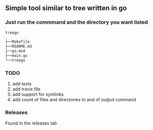 ## Simple tool similar to tree written in go


### Just run the commmand and the directory you want listed
```bash
treego 
.
├──Makefile
├──README.md
├──go.mod
├──main.go
└──treego
```
### TODO
1. add tests
2. add travis file
3. add support for symlinks
4. add count of files and directories to and of output command

### Releases
Found in the releases tab
